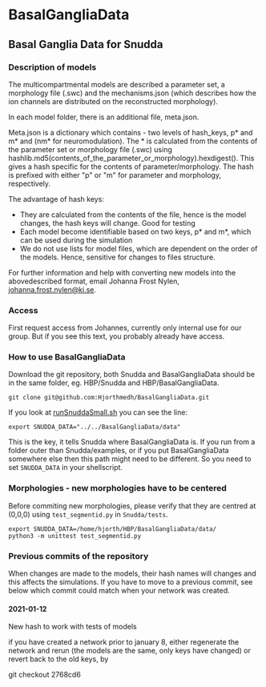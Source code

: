 # BasalGangliaData

## Basal Ganglia Data for Snudda

### Description of models

The multicompartmental models are described a parameter set, a morphology file (.swc) and the mechanisms.json (which describes how the ion channels are distributed on the reconstructed morphology). 

In each model folder, there is an additional file, meta.json.

Meta.json is a dictionary which contains - two levels of hash_keys, p* and m* and (nm* for neuromodulation). The * is calculated from the contents of the parameter set or morphology file (.swc) using hashlib.md5(contents_of_the_parameter_or_morphology).hexdigest(). This gives a hash specific for the contents of parameter/morphology. The hash is prefixed with either "p" or "m" for parameter and morphology, respectively.

The advantage of hash keys:
  - They are calculated from the contents of the file, hence is the model changes, the hash keys will change. Good for testing
  - Each model become identifiable based on two keys, p* and m*, which can be used during the simulation
  - We do not use lists for model files, which are dependent on the order of the models. Hence, sensitive for changes to files structure. 

For further information and help with converting new models into the abovedescribed format, email Johanna Frost Nylen, johanna.frost.nylen@ki.se.

### Access
First request access from Johannes, currently only internal use for our group. But if you see this text, you probably already have access.

### How to use BasalGangliaData
Download the git repository, both Snudda and BasalGangliaData should be in the same folder, eg. HBP/Snudda and HBP/BasalGangliaData.

```
git clone git@github.com:Hjorthmedh/BasalGangliaData.git
```

If you look at [runSnuddaSmall.sh](https://github.com/Hjorthmedh/Snudda/blob/master/examples/runSnuddaSmall.sh) you can see the line:

```
export SNUDDA_DATA="../../BasalGangliaData/data"
```

This is the key, it tells Snudda where BasalGangliaData is. If you run from a folder outer than Snudda/examples, or if you put BasalGangliaData somewhere else then this path might need to be different. So you need to set ```SNUDDA_DATA``` in your shellscript.


### Morphologies - new morphologies have to be centered

Before commiting new morphologies, please verify that they are centred at (0,0,0) using ```test_segmentid.py``` in ```Snudda/tests```.

```
export SNUDDA_DATA=/home/hjorth/HBP/BasalGangliaData/data/
python3 -m unittest test_segmentid.py
```
### Previous commits of the repository

When changes are made to the models, their hash names will changes and this affects the simulations. If you have to move to a previous commit, see below which commit could match when your network was created.

#### 2021-01-12

New hash to work with tests of models

if you have created a network prior to january 8, either regenerate the network and rerun (the models are the same, only keys have changed) or revert back to the old keys, by

git checkout 2768cd6

